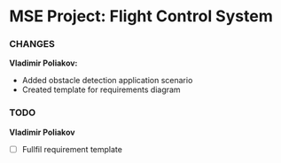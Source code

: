 # MSE Project: Flight Control System 

### CHANGES

**Vladimir Poliakov:**

* Added obstacle detection application scenario
* Created  template for requirements diagram

### TODO

**Vladimir Poliakov**

- [ ] Fullfil requirement template
